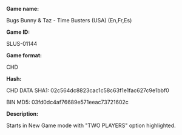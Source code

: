 ﻿**Game name:**

Bugs Bunny & Taz - Time Busters (USA) (En,Fr,Es)

**Game ID:**

SLUS-01144

**Game format:**

CHD

**Hash:**

CHD DATA SHA1: 02c564dc8823cac1c58c63f1e1fac627c9e1bbf0

BIN MD5: 03fd0dc4af76689e571eeac73721602c

**Description:**

Starts in New Game mode with "TWO PLAYERS" option highlighted.